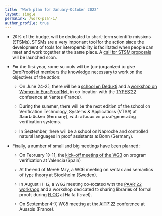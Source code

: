 ```yaml
---
title: "Work plan for January-October 2022"
layout: single
permalink: /work-plan-1/
author_profile: true
---
```


* 20% of the budget will be dedicated to short-term scientific missions (STSMs). STSMs are a very important tool for the action since the development of tools for interoperability is facilitated when people can meet and work together at the same place. A [call for STSM proposals](../grants) will be launched soon.

* For the first year, some schools will be (co-)organized to give EuroProofNet members the knowledge necessary to work on the objectives of the action:

    - On June 24-25, there will be a [school on Dedukti](../dedukti-school-2022) and a [workshop on Women in EuroProofNet](../women-epn), in co-location with the [TYPES'22](https://types22.inria.fr/) conference at Nantes (France).

    - During the summer, there will be the next edition of the school on Verification Technology, Systems & Applications (VTSA) at Saarbrücken (Germany), with a focus on proof-generating verification systems.

    - In September, there will be a school on [Naproche](https://naproche.github.io/) and controlled natural languages in proof assistants at Bonn (Germany).

* Finally, a number of small and big meetings have been planned:

    - On February 10-11, the [kick-off meeting of the WG3](../wg3-meeting1) on program verification at Valencia (Spain).

    - At the end of ~~March~~ May, a WG6 meeting on syntax and semantics of type theory at Stockholm (Sweden).

    - In August 11-12, a WG2 meeting co-located with the [PAAR'22 workshop](https://paar2022.github.io/) and a workshop dedicated to sharing libraries of formal proofs during [FLOC](https://www.floc2022.org/) at Haifa (Israel).

    - On September 4-7, WG5 meeting at the [AITP'22](http://aitp-conference.org/2022/) conference at Aussois (France).

